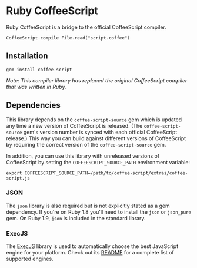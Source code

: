 # Ruby CoffeeScript

Ruby CoffeeScript is a bridge to the official CoffeeScript compiler.

    CoffeeScript.compile File.read("script.coffee")

## Installation

    gem install coffee-script

_Note: This compiler library has replaced the original CoffeeScript
compiler that was written in Ruby._

## Dependencies

This library depends on the `coffee-script-source` gem which is
updated any time a new version of CoffeeScript is released. (The
`coffee-script-source` gem's version number is synced with each
official CoffeeScript release.) This way you can build against
different versions of CoffeeScript by requiring the correct version of
the `coffee-script-source` gem.

In addition, you can use this library with unreleased versions of
CoffeeScript by setting the `COFFEESCRIPT_SOURCE_PATH` environment
variable:

    export COFFEESCRIPT_SOURCE_PATH=/path/to/coffee-script/extras/coffee-script.js

### JSON

The `json` library is also required but is not explicitly stated as a
gem dependency. If you're on Ruby 1.8 you'll need to install the
`json` or `json_pure` gem. On Ruby 1.9, `json` is included in the
standard library.

### ExecJS

The [ExecJS](https://github.com/sstephenson/execjs) library is used to automatically choose the best JavaScript engine for your platform. Check out its [README](https://github.com/sstephenson/execjs/blob/master/README.md) for a complete list of supported engines.
